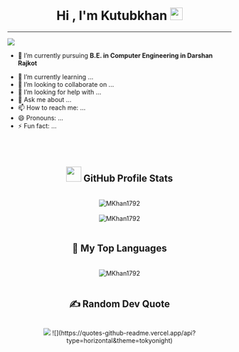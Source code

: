 <h1 align="center"> Hi , I'm Kutubkhan <img src="https://github.com/MKhan1792/MKhan1792/blob/master/Assets/Hi.gif" width="28px"/></h1>

<!--
**MKhan1792/MKhan1792** is a ✨ _special_ ✨ repository because its `README.md` (this file) appears on your GitHub profile.

Here are some ideas to get you started:

- 🔭 I’m currently working on ...
- 🌱 I’m currently learning ...
- 👯 I’m looking to collaborate on ...
- 🤔 I’m looking for help with ...
- 💬 Ask me about ...
- 📫 How to reach me: ...
- 😄 Pronouns: ...
- ⚡ Fun fact: ...
-->
---
[![](https://visitcount.itsvg.in/api?id=MKhan1792&icon=0&color=0)](https://visitcount.itsvg.in)

- 🔭 I’m currently pursuing **B.E. in Computer Engineering in Darshan Rajkot**
<!--  -->
- 🌱 I’m currently learning ...
- 👯 I’m looking to collaborate on ...
- 🤔 I’m looking for help with ...
- 💬 Ask me about ...
- 📫 How to reach me: ...
- 😄 Pronouns: ...
- ⚡ Fun fact: ...

<!-- <div><img src="https://github-readme-activity-graph.cyclic.app/graph?username=MKhan1792&theme=react-dark&custom_title=My%20Activity%20Graph%20&hide_border=true" alt="MKhan1792"/></div> -->
<br/>

<br/>
<h2 align="center">
<img src='https://github.com/MKhan1792/MKhan1792/blob/master/Assets/Bar.gif' width="34px" /> GitHub Profile Stats</h2>
<br/>

<div align="center"><img src="https://github-stats-readme-dark-art108.vercel.app/api?username=MKhan1792&show_icons=true&theme=algolia" alt="MKhan1792"></div>
<br/>

<div align="center"><img src="https://github-readme-streak-stats.herokuapp.com/?user=MKhan1792&theme=algolia" alt="MKhan1792"></div>

<br/>
<h2 align="center">📑 My Top Languages</h2>
<br/>

<div align="center"><img src="https://github-stats-readme-dark-art108.vercel.app/api/top-langs/?username=MKhan1792&layout=compact&theme=algolia" alt="MKhan1792"></div>

<div align="center">
<br/>
<h2 align="center">✍️ Random Dev Quote</h2>
<br/>
<img src="https://quotes-github-readme.vercel.app/api?type=horizontal&theme=tokyonight">
![](https://quotes-github-readme.vercel.app/api?type=horizontal&theme=tokyonight)
</div>